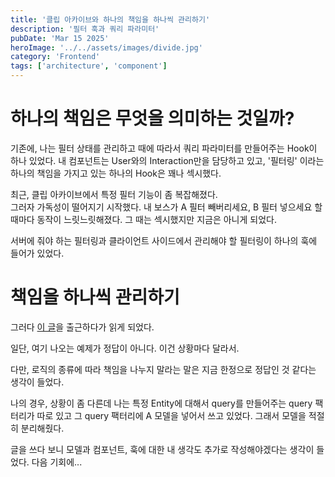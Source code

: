 ```yaml
---
title: '클립 아카이브와 하나의 책임을 하나씩 관리하기'
description: '필터 훅과 쿼리 파라미터'
pubDate: 'Mar 15 2025'
heroImage: '../../assets/images/divide.jpg'
category: 'Frontend'
tags: ['architecture', 'component']
---
```


# 하나의 책임은 무엇을 의미하는 것일까?

기존에, 나는 필터 상태를 관리하고 때에 따라서 쿼리 파라미터를 만들어주는 Hook이 하나 있었다. 내 컴포넌트는 User와의 Interaction만을 담당하고 있고, '필터링' 이라는 하나의 책임을 가지고 있는 하나의 Hook은 꽤나 섹시했다.

최근, 클립 아카이브에서 특정 필터 기능이 좀 복잡해졌다.  
그러자 가독성이 떨어지기 시작했다. 내 보스가 A 필터 빼버리세요, B 필터 넣으세요 할 때마다 동작이 느릿느릿해졌다. 그 때는 섹시했지만 지금은 아니게 되었다.

서버에 줘야 하는 필터링과 클라이언트 사이드에서 관리해야 할 필터링이 하나의 훅에 들어가 있었다.

# 책임을 하나씩 관리하기

그러다 [이 글](https://frontend-fundamentals.com/code/examples/use-page-state-coupling.html)을 출근하다가 읽게 되었다.

일단, 여기 나오는 예제가 정답이 아니다. 이건 상황마다 달라서.

다만, 로직의 종류에 따라 책임을 나누지 말라는 말은 지금 한정으로 정답인 것 같다는 생각이 들었다.

나의 경우, 상황이 좀 다른데 나는 특정 Entity에 대해서 query를 만들어주는 query 팩터리가 따로 있고 그 query 팩터리에 A 모델을 넣어서 쓰고 있었다. 그래서 모델을 적절히 분리해줬다.

글을 쓰다 보니 모델과 컴포넌트, 훅에 대한 내 생각도 추가로 작성해야겠다는 생각이 들었다. 다음 기회에...
